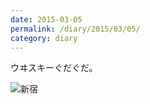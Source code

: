 ```yaml
---
date: 2015-03-05
permalink: /diary/2015/03/05/
category: diary
---
```


ウヰスキーぐだぐだ。

![新宿](https://instagram.com/p/z2MLikyLsX/media?size=l "新宿")